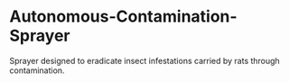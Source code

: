 # Autonomous-Contamination-Sprayer
Sprayer designed to eradicate insect infestations carried by rats through contamination.
